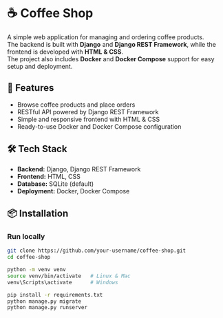 # ☕ Coffee Shop

A simple web application for managing and ordering coffee products.  
The backend is built with **Django** and **Django REST Framework**, while the frontend is developed with **HTML & CSS**.  
The project also includes **Docker** and **Docker Compose** support for easy setup and deployment.

## 🚀 Features
- Browse coffee products and place orders  
- RESTful API powered by Django REST Framework  
- Simple and responsive frontend with HTML & CSS  
- Ready-to-use Docker and Docker Compose configuration  

## 🛠 Tech Stack
- **Backend:** Django, Django REST Framework  
- **Frontend:** HTML, CSS  
- **Database:** SQLite (default)  
- **Deployment:** Docker, Docker Compose  

## 📦 Installation

### Run locally
```bash
git clone https://github.com/your-username/coffee-shop.git
cd coffee-shop

python -m venv venv
source venv/bin/activate   # Linux & Mac
venv\Scripts\activate      # Windows

pip install -r requirements.txt
python manage.py migrate
python manage.py runserver
